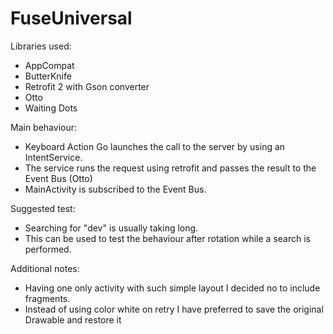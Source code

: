 # FuseUniversal

Libraries used:
- AppCompat
- ButterKnife
- Retrofit 2 with Gson converter
- Otto
- Waiting Dots

Main behaviour:
- Keyboard Action Go launches the call to the server by using an IntentService.
- The service runs the request using retrofit and passes the result to the Event Bus (Otto)
- MainActivity is subscribed to the Event Bus.

Suggested test:
- Searching for "dev" is usually taking long. 
- This can be used to test the behaviour after rotation while a search is performed.

Additional notes:
- Having one only activity with such simple layout I decided no to include fragments.
- Instead of using color white on retry I have preferred to save the original Drawable and restore it
